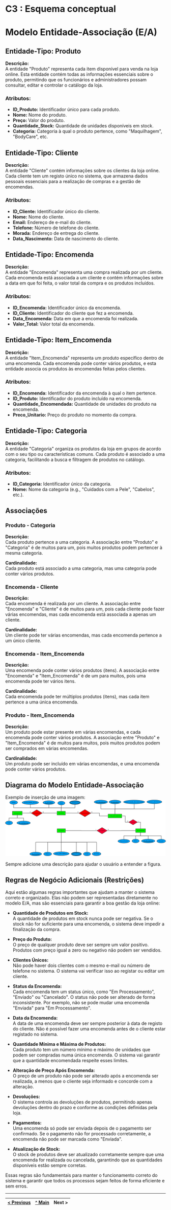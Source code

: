 # C3 : Esquema conceptual


# Modelo Entidade-Associação (E/A)

## Entidade-Tipo: Produto

**Descrição:**  
A entidade "Produto" representa cada item disponível para venda na loja online. Esta entidade contém todas as informações essenciais sobre o produto, permitindo que os funcionários e administradores possam consultar, editar e controlar o catálogo da loja.

### Atributos:
- **ID_Produto:** Identificador único para cada produto.
- **Nome:** Nome do produto.
- **Preço:** Valor do produto.
- **Quantidade_Stock:** Quantidade de unidades disponíveis em stock.
- **Categoria:** Categoria à qual o produto pertence, como "Maquilhagem", "BodyCare", etc.

## Entidade-Tipo: Cliente

**Descrição:**  
A entidade "Cliente" contém informações sobre os clientes da loja online. Cada cliente tem um registo único no sistema, que armazena dados pessoais essenciais para a realização de compras e a gestão de encomendas.

### Atributos:
- **ID_Cliente:** Identificador único do cliente.
- **Nome:** Nome do cliente.
- **Email:** Endereço de e-mail do cliente.
- **Telefone:** Número de telefone do cliente.
- **Morada:** Endereço de entrega do cliente.
- **Data_Nascimento:** Data de nascimento do cliente.

## Entidade-Tipo: Encomenda

**Descrição:**  
A entidade "Encomenda" representa uma compra realizada por um cliente. Cada encomenda está associada a um cliente e contém informações sobre a data em que foi feita, o valor total da compra e os produtos incluídos.

### Atributos:
- **ID_Encomenda:** Identificador único da encomenda.
- **ID_Cliente:** Identificador do cliente que fez a encomenda.
- **Data_Encomenda:** Data em que a encomenda foi realizada.
- **Valor_Total:** Valor total da encomenda.

## Entidade-Tipo: Item_Encomenda

**Descrição:**  
A entidade "Item_Encomenda" representa um produto específico dentro de uma encomenda. Cada encomenda pode conter vários produtos, e esta entidade associa os produtos às encomendas feitas pelos clientes.

### Atributos:
- **ID_Encomenda:** Identificador da encomenda à qual o item pertence.
- **ID_Produto:** Identificador do produto incluído na encomenda.
- **Quantidade_Encomendada:** Quantidade de unidades do produto na encomenda.
- **Preco_Unitario:** Preço do produto no momento da compra.

## Entidade-Tipo: Categoria

**Descrição:**  
A entidade "Categoria" organiza os produtos da loja em grupos de acordo com o seu tipo ou características comuns. Cada produto é associado a uma categoria, facilitando a busca e filtragem de produtos no catálogo.

### Atributos:
- **ID_Categoria:** Identificador único da categoria.
- **Nome:** Nome da categoria (e.g., "Cuidados com a Pele", "Cabelos", etc.).

## Associações

### Produto - Categoria

**Descrição:**  
Cada produto pertence a uma categoria. A associação entre "Produto" e "Categoria" é de muitos para um, pois muitos produtos podem pertencer à mesma categoria.

**Cardinalidade:**  
Cada produto está associado a uma categoria, mas uma categoria pode conter vários produtos.

### Encomenda - Cliente

**Descrição:**  
Cada encomenda é realizada por um cliente. A associação entre "Encomenda" e "Cliente" é de muitos para um, pois cada cliente pode fazer várias encomendas, mas cada encomenda está associada a apenas um cliente.

**Cardinalidade:**  
Um cliente pode ter várias encomendas, mas cada encomenda pertence a um único cliente.

### Encomenda - Item_Encomenda

**Descrição:**  
Uma encomenda pode conter vários produtos (itens). A associação entre "Encomenda" e "Item_Encomenda" é de um para muitos, pois uma encomenda pode ter vários itens.

**Cardinalidade:**  
Cada encomenda pode ter múltiplos produtos (itens), mas cada item pertence a uma única encomenda.

### Produto - Item_Encomenda

**Descrição:**  
Um produto pode estar presente em várias encomendas, e cada encomenda pode conter vários produtos. A associação entre "Produto" e "Item_Encomenda" é de muitos para muitos, pois muitos produtos podem ser comprados em várias encomendas.

**Cardinalidade:**  
Um produto pode ser incluído em várias encomendas, e uma encomenda pode conter vários produtos.

## Diagrama do Modelo Entidade-Associação

Exemplo de inserção de uma imagem:  
![Diagrama do Modelo Entidade-Associação](doc/imagens/diagrama.png)

Sempre adicione uma descrição para ajudar o usuário a entender a figura.

## Regras de Negócio Adicionais (Restrições)

Aqui estão algumas regras importantes que ajudam a manter o sistema correto e organizado. Elas não podem ser representadas diretamente no modelo E/A, mas são essenciais para garantir a boa gestão da loja online:

- **Quantidade de Produtos em Stock:**  
  A quantidade de produtos em stock nunca pode ser negativa. Se o stock não for suficiente para uma encomenda, o sistema deve impedir a finalização da compra.

- **Preço do Produto:**  
  O preço de qualquer produto deve ser sempre um valor positivo. Produtos com preço igual a zero ou negativo não podem ser vendidos.

- **Clientes Únicos:**  
  Não pode haver dois clientes com o mesmo e-mail ou número de telefone no sistema. O sistema vai verificar isso ao registar ou editar um cliente.

- **Status da Encomenda:**  
  Cada encomenda tem um status único, como "Em Processamento", "Enviado" ou "Cancelado". O status não pode ser alterado de forma inconsistente. Por exemplo, não se pode mudar uma encomenda "Enviada" para "Em Processamento".

- **Data da Encomenda:**  
  A data de uma encomenda deve ser sempre posterior à data de registo do cliente. Não é possível fazer uma encomenda antes de o cliente estar registado no sistema.

- **Quantidade Mínima e Máxima de Produtos:**  
  Cada produto tem um número mínimo e máximo de unidades que podem ser compradas numa única encomenda. O sistema vai garantir que a quantidade encomendada respeite esses limites.

- **Alteração de Preço Após Encomenda:**  
  O preço de um produto não pode ser alterado após a encomenda ser realizada, a menos que o cliente seja informado e concorde com a alteração.

- **Devoluções:**  
  O sistema controla as devoluções de produtos, permitindo apenas devoluções dentro do prazo e conforme as condições definidas pela loja.

- **Pagamentos:**  
  Uma encomenda só pode ser enviada depois de o pagamento ser confirmado. Se o pagamento não for processado corretamente, a encomenda não pode ser marcada como "Enviada".

- **Atualização de Stock:**  
  O stock de produtos deve ser atualizado corretamente sempre que uma encomenda for realizada ou cancelada, garantindo que as quantidades disponíveis estão sempre corretas.

Essas regras são fundamentais para manter o funcionamento correto do sistema e garantir que todos os processos sejam feitos de forma eficiente e sem erros.


---
[< Previous](rei02.md) | [^ Main](/../../) | Next >
:--- | :---: | ---: 
